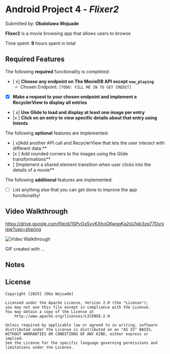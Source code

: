# Android Project 4 - *Flixer2*

Submitted by: **Obaloluwa Wojuade**

**Flixer2** is a movie browsing app that allows users to browse  

Time spent: **9** hours spent in total

## Required Features

The following **required** functionality is completed:

- [ x] **Choose any endpoint on The MovieDB API except `now_playing`**
  - Chosen Endpoint: `[TODO: FILL ME IN TO GET CREDIT]`
- [x] **Make a request to your chosen endpoint and implement a RecyclerView to display all entries**
- [ x] **Use Glide to load and display at least one image per entry**
- [x ] **Click on an entry to view specific details about that entry using Intents**

The following **optional** features are implemented:

- [ x]Add another API call and RecyclerView that lets the user interact with different data.** 
- [x ] Add rounded corners to the images using the Glide transformations**
- [ ]Implement a shared element transition when user clicks into the details of a movie**

The following **additional** features are implemented:

* [ ] List anything else that you can get done to improve the app functionality!

## Video Walkthrough

https://drive.google.com/file/d/1SPvOxSvvKXhoGKwgqKa2sU1qk3zq77Dy/view?usp=sharing


<img src='https://submissions.us-east-1.linodeobjects.com/and102/G5B4K6Qv.gif' title='Video Walkthrough' width='' alt='Video Walkthrough' />

<!-- Replace this with whatever GIF tool you used! -->
GIF created with ...  
<!-- Recommended tools:
[Kap](https://getkap.co/) for macOS
[ScreenToGif](https://www.screentogif.com/) for Windows
[peek](https://github.com/phw/peek) for Linux. -->

## Notes

## License

    Copyright [2025] [Oba Wojuade]

    Licensed under the Apache License, Version 2.0 (the "License");
    you may not use this file except in compliance with the License.
    You may obtain a copy of the License at
        http://www.apache.org/licenses/LICENSE-2.0

    Unless required by applicable law or agreed to in writing, software
    distributed under the License is distributed on an "AS IS" BASIS,
    WITHOUT WARRANTIES OR CONDITIONS OF ANY KIND, either express or implied.
    See the License for the specific language governing permissions and
    limitations under the License.
